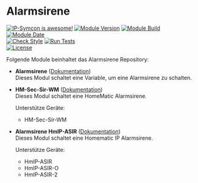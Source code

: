 # Alarmsirene  

[![IP-Symcon is awesome!](https://img.shields.io/badge/IP--Symcon-5.5-blue.svg)](https://www.symcon.de)
[![Module Version](https://img.shields.io/badge/Module_Version-5.1-blue.svg)]()
[![Module Build](https://img.shields.io/badge/Module_Build-21-blue.svg)]()
[![Module Date](https://img.shields.io/badge/Module_Date-20210520-blue.svg)]()  
[![Check Style](https://github.com/ubittner/Alarmsirene/workflows/Check%20Style/badge.svg)](https://github.com/ubittner/Alarmsirene/actions)
[![Run Tests](https://github.com/ubittner/Alarmsirene/workflows/Run%20Tests/badge.svg)](https://github.com/ubittner/Alarmsirene/actions)  
[![License](https://img.shields.io/badge/License-CC%20BY--NC--SA%204.0-green.svg)](https://creativecommons.org/licenses/by-nc-sa/4.0/)  

Folgende Module beinhaltet das Alarmsirene Repository:  

- __Alarmsirene__ ([Dokumentation](Alarmsirene))  
    Dieses Modul schaltet eine Variable, um eine Alarmsirene zu schalten.  
  
- __HM-Sec-Sir-WM__ ([Dokumentation](HM-Sec-Sir-WM))  
    Dieses Modul schaltet eine HomeMatic Alarmsirene.  
    
    Unterstütze Geräte:
    * HM-Sec-Sir-WM  
  
- __Alarmsirene HmIP-ASIR__ ([Dokumentation](HmIP-ASIR))  
  Dieses Modul schaltet eine Homematic IP Alarmsirene.

  Unterstütze Geräte:
    * HmIP-ASIR
    * HmIP-ASIR-O
    * HmIP-ASIR-2